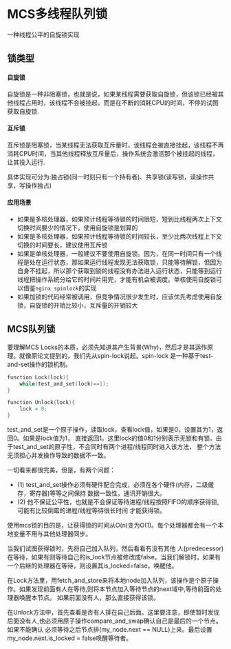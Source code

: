# MCS多线程队列锁
一种线程公平的自旋锁实现

## 锁类型
#### 自旋锁
自旋锁是一种非阻塞锁，也就是说，如果某线程需要获取自旋锁，但该锁已经被其他线程占用时，该线程不会被挂起，而是在不断的消耗CPU的时间，不停的试图获取自旋锁.

#### 互斥锁
互斥锁是阻塞锁，当某线程无法获取互斥量时，该线程会被直接挂起，该线程不再消耗CPU时间，当其他线程释放互斥量后，操作系统会激活那个被挂起的线程，让其投入运行.

具体实现可分为:独占锁(同一时刻只有一个持有者)、共享锁(读写锁，读操作共享，写操作独占)

#### 应用场景
* 如果是多核处理器，如果预计线程等待锁的时间很短，短到比线程两次上下文切换时间要少的情况下，使用自旋锁是划算的
* 如果是多核处理器，如果预计线程等待锁的时间较长，至少比两次线程上下文切换的时间要长，建议使用互斥锁
* 如果是单核处理器，一般建议不要使用自旋锁。因为，在同一时间只有一个线程是处在运行状态，那如果运行线程发现无法获取锁，只能等待解锁，但因为自身不挂起，所以那个获取到锁的线程没有办法进入运行状态，只能等到运行线程把操作系统分给它的时间片用完，才能有机会被调度。单核使用自旋锁可以借鉴`nginx spinlock`的实现
* 如果加锁的代码经常被调用，但竞争情况很少发生时，应该优先考虑使用自旋锁，自旋锁的开销比较小，互斥量的开销较大

## MCS队列锁
要理解MCS Locks的本质，必须先知道其产生背景(Why)，然后才是其运作原理。就像原论文提到的，我们先从spin-lock说起。spin-lock 是一种基于test-and-set操作的锁机制。
```c
function Lock(lock){
    while(test_and_set(lock)==1);
}

function Unlock(lock){
    lock = 0;
}
```
test_and_set是一个原子操作，读取lock，查看lock值，如果是0，设置其为1，返回0。如果是lock值为1， 直接返回1。这里lock的值0和1分别表示无锁和有锁。由于test_and_set的原子性，不会同时有两个进程/线程同时进入该方法， 整个方法无须担心并发操作导致的数据不一致。

一切看来都很完美，但是，有两个问题：
* (1) test_and_set操作必须有硬件配合完成，必须在各个硬件(内存，二级缓存，寄存器)等等之间保持 数据一致性，通讯开销很大。
* (2) 他不保证公平性，也就是不会保证等待进程/线程按照FIFO的顺序获得锁,可能有比较倒霉的进程/线程等待很长时间 才能获得锁。

使用mcs锁的目的是，让获得锁的时间从O(n)变为O(1)。每个处理器都会有一个本地变量不用与其他处理器同步。

当我们试图获得锁时，先将自己加入队列，然后看看有没有其他 人(predecessor)在等待，如果有则等待自己的is_lock节点被修改成false。当我们解锁时，如果有一个后继的处理器在等待，则设置其is_locked=false，唤醒他。

在Lock方法里，用fetch_and_store来将本地node加入队列，该操作是个原子操作。如果发现前面有人在等待,则将本节点加入等待节点的next域中,等待前面的处理器唤醒本节点。 如果前面没有人，那么直接获得该锁。

在Unlock方法中，首先查看是否有人排在自己后面。这里要注意，即使暂时发现后面没有人,也必须用原子操作compare_and_swap确认自己是最后的一个节点。如果不能确认 必须等待之后节点排(my_node.next == NULL)上来。最后设置my_node.next.is_locked = false唤醒等待者。

